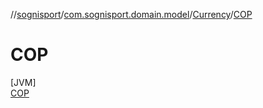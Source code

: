//[sognisport](../../../../index.md)/[com.sognisport.domain.model](../../index.md)/[Currency](../index.md)/[COP](index.md)

# COP

[JVM]\
[COP](index.md)
